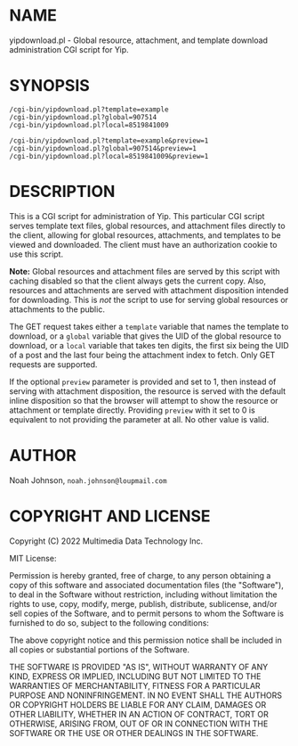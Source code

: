 # NAME

yipdownload.pl - Global resource, attachment, and template download
administration CGI script for Yip.

# SYNOPSIS

    /cgi-bin/yipdownload.pl?template=example
    /cgi-bin/yipdownload.pl?global=907514
    /cgi-bin/yipdownload.pl?local=8519841009
    
    /cgi-bin/yipdownload.pl?template=example&preview=1
    /cgi-bin/yipdownload.pl?global=907514&preview=1
    /cgi-bin/yipdownload.pl?local=8519841009&preview=1

# DESCRIPTION

This is a CGI script for administration of Yip.  This particular CGI
script serves template text files, global resources, and attachment
files directly to the client, allowing for global resources,
attachments, and templates to be viewed and downloaded.  The client must
have an authorization cookie to use this script.

**Note:** Global resources and attachment files are served by this script
with caching disabled so that the client always gets the current copy.
Also, resources and attachments are served with attachment disposition
intended for downloading.  This is _not_ the script to use for serving
global resources or attachments to the public.

The GET request takes either a `template` variable that names the
template to download, or a `global` variable that gives the UID of the
global resource to download, or a `local` variable that takes ten
digits, the first six being the UID of a post and the last four being
the attachment index to fetch.  Only GET requests are supported.

If the optional `preview` parameter is provided and set to 1, then
instead of serving with attachment disposition, the resource is served
with the default inline disposition so that the browser will attempt to
show the resource or attachment or template directly.  Providing
`preview` with it set to 0 is equivalent to not providing the parameter
at all.  No other value is valid.

# AUTHOR

Noah Johnson, `noah.johnson@loupmail.com`

# COPYRIGHT AND LICENSE

Copyright (C) 2022 Multimedia Data Technology Inc.

MIT License:

Permission is hereby granted, free of charge, to any person obtaining a
copy of this software and associated documentation files
(the "Software"), to deal in the Software without restriction, including
without limitation the rights to use, copy, modify, merge, publish,
distribute, sublicense, and/or sell copies of the Software, and to
permit persons to whom the Software is furnished to do so, subject to
the following conditions:

The above copyright notice and this permission notice shall be included
in all copies or substantial portions of the Software.

THE SOFTWARE IS PROVIDED "AS IS", WITHOUT WARRANTY OF ANY KIND, EXPRESS
OR IMPLIED, INCLUDING BUT NOT LIMITED TO THE WARRANTIES OF
MERCHANTABILITY, FITNESS FOR A PARTICULAR PURPOSE AND NONINFRINGEMENT.
IN NO EVENT SHALL THE AUTHORS OR COPYRIGHT HOLDERS BE LIABLE FOR ANY
CLAIM, DAMAGES OR OTHER LIABILITY, WHETHER IN AN ACTION OF CONTRACT,
TORT OR OTHERWISE, ARISING FROM, OUT OF OR IN CONNECTION WITH THE
SOFTWARE OR THE USE OR OTHER DEALINGS IN THE SOFTWARE.
